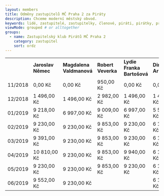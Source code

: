 ```yaml
--- 
layout: members
title: Odměny zastupitelů MČ Praha 2 za Piráty
description: Chceme moderní městský obvod.
keywords: lidé, zastupitelé, zastupitelky, členové, piráti, pirátky, příznivci
viewMode: grouped # or alltogether
groups:
  - name: Zastupitelský klub Pirátů MČ Praha 2
    category: zastupitel
    sort: ordz
---
```


<table><tr>
  <td> 
  </td><td><b>Jaroslav Němec</b>
  </td><td><b>Magdalena Valdmanová</b>
  </td><td><b>Robert Veverka</b>
  </td><td><b>Lydie Franka Bartošová</b>
  </td><td><b>Dino Arnautovič</b>
  </td><td><b>Lukáš Funk</b>
  </td><td><b>Martin Altschmied</b>
  </td></tr>
     <tr><td>11/2018</td><td>0,00 Kč</td><td>	0,00 Kč</td><td>	950,00 Kč</td><td>	0,00 Kč</td><td>	0,00 Kč</td><td>	0,00 Kč</td><td>	0,00 Kč</td>
</tr><tr><td>12/2018</td><td>	1 496,00 Kč</td><td>	1 496,00 Kč</td><td>	2 982,00 Kč</td><td>	1 496,00 Kč</td><td>	1 496,00 Kč</td><td>	1 496,00 Kč</td><td>	1 496,00 Kč</td><td>
</tr><tr><td>01/2019</td><td>	9 218,00 Kč</td><td>	6 997,00 Kč</td><td>	9 009,00 Kč</td><td>	6 997,00 Kč</td><td>	5 560,00 Kč</td><td>	</td><td>	6 997,00 Kč</td>
</tr><tr><td>02/2019</td><td>	9 230,00 Kč</td><td>	9 230,00 Kč</td><td>	9 853,00 Kč</td><td>	9 230,00 Kč</td><td>	6 158,00 Kč</td><td>	9 230,00 Kč</td><td>	9 230,00 Kč</td>
</tr><tr><td>03/2019</td><td>	9 391,00 Kč</td><td>	9 230,00 Kč</td><td>	9 853,00 Kč</td><td>	9 230,00 Kč</td><td>	6 158,00 Kč</td><td>	9 230,00 Kč</td><td>	9 230,00 Kč</td>
</tr><tr><td>04/2019</td><td>	10 810,00 Kč</td><td>	9 230,00 Kč</td><td>	9 853,00 Kč</td><td>	9 940,00 Kč</td><td>	6 158,00 Kč</td><td>	9 230,00 Kč</td><td>	9 230,00 Kč</td>
</tr><tr><td>05/2019</td><td>	9 230,00 Kč</td><td>	9 230,00 Kč</td><td>	9 853,00 Kč</td><td>	9 230,00 Kč</td><td>	6 158,00 Kč</td><td>	9 230,00 Kč</td><td> </td>
</tr><tr><td>06/2019</td><td>	9 552,00 Kč</td><td>	9 230,00 Kč</td><td> </td><td> </td><td> 6 158,00 Kč</td><td>	9 230,00 Kč	</td><td> </td>
</tr>
</table>
